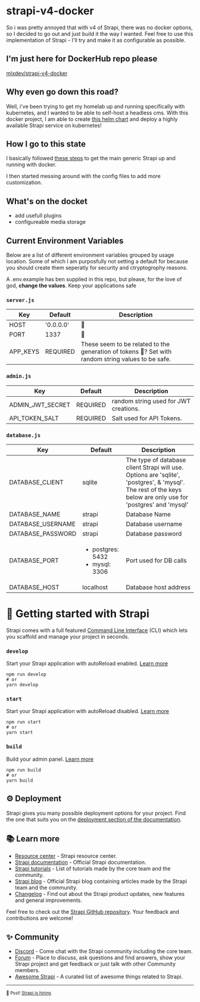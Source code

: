 # strapi-v4-docker
So i was pretty annoyed that with v4 of Strapi, there was no docker options, so I decided to go out and just build it the way I wanted. Feel free to use this implementation of Strapi - I'll try and make it as configurable as possible.

## I'm just here for DockerHub repo please
[mlxdev/strapi-v4-docker](https://hub.docker.com/repository/docker/mlxdev/strapi-v4-docker)

## Why even go down this road?
Well, i've been trying to get my homelab up and running specifically with kubernetes, and I wanted to be able to self-host a headless cms. With this docker project, I am able to create [this helm chart](https://github.com/mlx-dev/strapi-v4-helm) and deploy a highly available Strapi service on kubernetes!

## How I go to this state
I basically followed [these steps](https://blog.dehlin.dev/docker-with-strapi-v4) to get the main generic Strapi up and running with docker.

I then started messing around with the config files to add more customization.

## What's on the docket
- add usefull plugins
- configureable media storage

## Current Environment Variables
Below are a list of different environment variables grouped by usage location. Some of which I am purposfully not setting a default for because you should create them seperatly for security and ctryptogrophy reasons.

A .env.example has ben supplied in this repo, but please, for the love of god, __change the values__. Keep your applications safe

### `server.js`
| Key | Default | Description |
|---|---|---|
| HOST | '0.0.0.0' | 🤷 |
| PORT | 1337 | 🤷 |
| APP_KEYS | REQUIRED | These seem to be related to the generation of tokens 🤷? Set with random string values to be safe. |
### `admin.js`
| Key | Default | Description |
|---|---|---|
| ADMIN_JWT_SECRET | REQUIRED | random string used for JWT creations. |
| API_TOKEN_SALT | REQUIRED | Salt used for API Tokens. |
### `database.js`
| Key | Default | Description |
|---|---|---|
| DATABASE_CLIENT | sqlite | The type of database client Strapi will use. Options are 'sqlite', 'postgres', & 'mysql'. The rest of the keys below are only use for 'postgres' and 'mysql' |
| DATABASE_NAME | strapi | Database Name |
| DATABASE_USERNAME | strapi | Database username |
| DATABASE_PASSWORD | strapi | Database password |
| DATABASE_PORT | <ul><li>postgres: 5432</li><li>mysql: 3306</li> | Port used for DB calls |
| DATABASE_HOST | localhost | Database host address |

# 🚀 Getting started with Strapi

Strapi comes with a full featured [Command Line Interface](https://docs.strapi.io/developer-docs/latest/developer-resources/cli/CLI.html) (CLI) which lets you scaffold and manage your project in seconds.

### `develop`

Start your Strapi application with autoReload enabled. [Learn more](https://docs.strapi.io/developer-docs/latest/developer-resources/cli/CLI.html#strapi-develop)

```
npm run develop
# or
yarn develop
```

### `start`

Start your Strapi application with autoReload disabled. [Learn more](https://docs.strapi.io/developer-docs/latest/developer-resources/cli/CLI.html#strapi-start)

```
npm run start
# or
yarn start
```

### `build`

Build your admin panel. [Learn more](https://docs.strapi.io/developer-docs/latest/developer-resources/cli/CLI.html#strapi-build)

```
npm run build
# or
yarn build
```

## ⚙️ Deployment

Strapi gives you many possible deployment options for your project. Find the one that suits you on the [deployment section of the documentation](https://docs.strapi.io/developer-docs/latest/setup-deployment-guides/deployment.html).

## 📚 Learn more

- [Resource center](https://strapi.io/resource-center) - Strapi resource center.
- [Strapi documentation](https://docs.strapi.io) - Official Strapi documentation.
- [Strapi tutorials](https://strapi.io/tutorials) - List of tutorials made by the core team and the community.
- [Strapi blog](https://docs.strapi.io) - Official Strapi blog containing articles made by the Strapi team and the community.
- [Changelog](https://strapi.io/changelog) - Find out about the Strapi product updates, new features and general improvements.

Feel free to check out the [Strapi GitHub repository](https://github.com/strapi/strapi). Your feedback and contributions are welcome!

## ✨ Community

- [Discord](https://discord.strapi.io) - Come chat with the Strapi community including the core team.
- [Forum](https://forum.strapi.io/) - Place to discuss, ask questions and find answers, show your Strapi project and get feedback or just talk with other Community members.
- [Awesome Strapi](https://github.com/strapi/awesome-strapi) - A curated list of awesome things related to Strapi.

---

<sub>🤫 Psst! [Strapi is hiring](https://strapi.io/careers).</sub>
